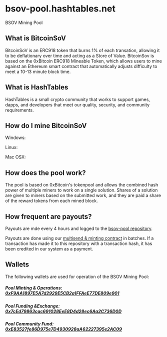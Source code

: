# bsov-pool.hashtables.net
BSOV Mining Pool


## What is BitcoinSoV

BitcoinSoV is an ERC918 token that burns 1% of each transation, allowing it to be deflationary over time and acting as a Store of Value. BitcoinSov is based on the 0xBitcoin ERC918 Mineable Token, which allows users to mine against an Ethereum smart contract that automatically adjusts difficulty to meet a 10-13 minute block time.


## What is HashTables

HashTables is a small crypto community that works to support games, dapps, and developers that meet our quality, security, and community requirements.


## How do I mine BitcoinSoV

Windows: 


Linux:


Mac OSX:


## How does the pool work?

The pool is based on 0xBitcoin's tokenpool and allows the combined hash power of multiple miners to work on a single solution.  Shares of a solution are given to miners based on the submitted work, and they are paid a share of the reward tokens from each mined block.


## How frequent are payouts?

Payouts are mde every 4 hours and logged to the [bsov-pool repository](https://github.com/HashTablesNet/bsov-pool.hashtables.net/tree/payment_logs/payment_logs).

Payouts are done using our [multisend & minting contract](https://etherscan.io/address/0xC9EE35000F51e5C343c506fc0E8C8c95cF862C6d) in batches. If a transaction has made it to this repository with a transaction hash, it has been credited in our system as a payment.


## Wallets

The following wallets are used for operation of the BSOV Mining Pool:

##### Pool Minting & Operations: [0xF9AA1897E5A7d2929E5CB2a1FFAeE77DE809e901](https://etherscan.io/address/0xF9AA1897E5A7d2929E5CB2a1FFAeE77DE809e901)
##### Pool Funding &Exchange: [0x7cEd79863cac691028EeE8D4d28ec6Aa2C736D0D](https://etherscan.io/address/0x7cEd79863cac691028EeE8D4d28ec6Aa2C736D0D)
##### Pool Community Fund: [0xE83527fe86D975e7D4930928aA62227395e2AC09](https://etherscan.io/address/0xE83527fe86D975e7D4930928aA62227395e2AC09)
